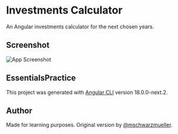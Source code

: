 # Investments Calculator

An Angular investments calculator for the next chosen years.

## Screenshot

![App Screenshot](https://i.imgur.com/A0Ei36K.png)

## EssentialsPractice

This project was generated with [Angular CLI](https://github.com/angular/angular-cli) version 18.0.0-next.2.

## Author

Made for learning purposes. Original version by
[@mschwarzmueller](https://github.com/mschwarzmueller).
